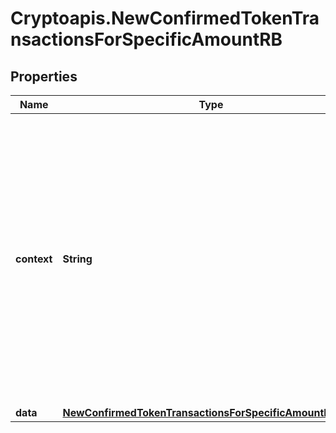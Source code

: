 # Cryptoapis.NewConfirmedTokenTransactionsForSpecificAmountRB

## Properties

Name | Type | Description | Notes
------------ | ------------- | ------------- | -------------
**context** | **String** | In batch situations the user can use the context to correlate responses with requests. This property is present regardless of whether the response was successful or returned as an error. &#x60;context&#x60; is specified by the user. | [optional] 
**data** | [**NewConfirmedTokenTransactionsForSpecificAmountRBData**](NewConfirmedTokenTransactionsForSpecificAmountRBData.md) |  | 


